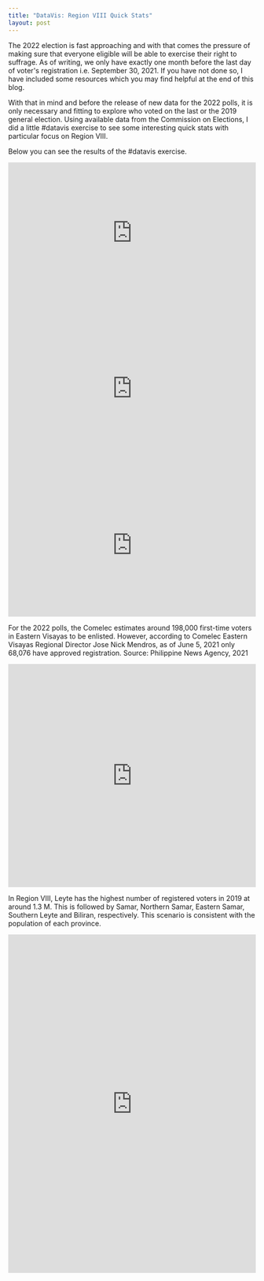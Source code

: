 ```yaml
---
title: "DataVis: Region VIII Quick Stats"
layout: post
---
```

The 2022 election is fast approaching and with that comes the pressure of making sure that 
everyone eligible will be able to exercise their right to suffrage. As of writing, we only 
have exactly one month before the last day of voter's registration i.e. September 30, 2021. If you have not done so, I have included some resources which you may find helpful at the end of this blog.

With that in mind and before the release of new data for the 2022 polls, it is only necessary and fitting to explore who voted on the last or the 2019 general election. Using available data from the Commission on Elections, I did a little #datavis exercise to see some interesting quick stats with particular focus on Region VIII. 

Below you can see the results of the #datavis exercise. 

<iframe title="Number of Registered Voters by Sex and Region " aria-label="Grouped Bars" id="datawrapper-chart-lSQFs" src="https://datawrapper.dwcdn.net/lSQFs/2/" scrolling="no" frameborder="0" style="width: 0; min-width: 100% !important; border: none;" height="286"></iframe><script type="text/javascript">!function(){"use strict";window.addEventListener("message",(function(e){if(void 0!==e.data["datawrapper-height"]){var t=document.querySelectorAll("iframe");for(var a in e.data["datawrapper-height"])for(var r=0;r<t.length;r++){if(t[r].contentWindow===e.source)t[r].style.height=e.data["datawrapper-height"][a]+"px"}}}))}();
</script>

 
<iframe title="Voter's Turnout by Sex and Region" aria-label="Grouped Bars" id="datawrapper-chart-ZGgCg" src="https://datawrapper.dwcdn.net/ZGgCg/1/" scrolling="no" frameborder="0" style="width: 0; min-width: 100% !important; border: none;" height="345"></iframe><script type="text/javascript">!function(){"use strict";window.addEventListener("message",(function(e){if(void 0!==e.data["datawrapper-height"]){var t=document.querySelectorAll("iframe");for(var a in e.data["datawrapper-height"])for(var r=0;r<t.length;r++){if(t[r].contentWindow===e.source)t[r].style.height=e.data["datawrapper-height"][a]+"px"}}}))}();
</script>

 
<iframe title="Voter's Turnout in Region VIII from 1992 to 2019" aria-label="Interactive line chart" id="datawrapper-chart-SGyEu" src="https://datawrapper.dwcdn.net/SGyEu/1/" scrolling="no" frameborder="0" style="width: 0; min-width: 100% !important; border: none;" height="291"></iframe><script type="text/javascript">!function(){"use strict";window.addEventListener("message",(function(e){if(void 0!==e.data["datawrapper-height"]){var t=document.querySelectorAll("iframe");for(var a in e.data["datawrapper-height"])for(var r=0;r<t.length;r++){if(t[r].contentWindow===e.source)t[r].style.height=e.data["datawrapper-height"][a]+"px"}}}))}();
</script>

For the 2022 polls, the Comelec estimates around 198,000 first-time voters in Eastern Visayas to be enlisted. However, according to Comelec Eastern Visayas Regional Director Jose Nick Mendros, as of June 5, 2021 only 68,076 have approved registration. Source: Philippine News Agency, 2021
  
<iframe title="Registered Voters Profile by Sex and Age Group" aria-label="Split Bars" id="datawrapper-chart-MxtR1" src="https://datawrapper.dwcdn.net/MxtR1/1/" scrolling="no" frameborder="0" style="width: 0; min-width: 100% !important; border: none;" height="453"></iframe><script type="text/javascript">!function(){"use strict";window.addEventListener("message",(function(e){if(void 0!==e.data["datawrapper-height"]){var t=document.querySelectorAll("iframe");for(var a in e.data["datawrapper-height"])for(var r=0;r<t.length;r++){if(t[r].contentWindow===e.source)t[r].style.height=e.data["datawrapper-height"][a]+"px"}}}))}();
</script>
 
In Region VIII, Leyte has the highest number of registered voters in 2019 at around 1.3 M. This is followed by Samar, Northern Samar, Eastern Samar, Southern Leyte and Biliran, respectively. This scenario is consistent with the population of each province.

<iframe title="Number of Registered Voters in Region VIII" aria-label="Map" id="datawrapper-chart-13IlK" src="https://datawrapper.dwcdn.net/13IlK/1/" scrolling="no" frameborder="0" style="width: 0; min-width: 100% !important; border: none;" height="687"></iframe><script type="text/javascript">!function(){"use strict";window.addEventListener("message",(function(e){if(void 0!==e.data["datawrapper-height"]){var t=document.querySelectorAll("iframe");for(var a in e.data["datawrapper-height"])for(var r=0;r<t.length;r++){if(t[r].contentWindow===e.source)t[r].style.height=e.data["datawrapper-height"][a]+"px"}}}))}();
</script>

